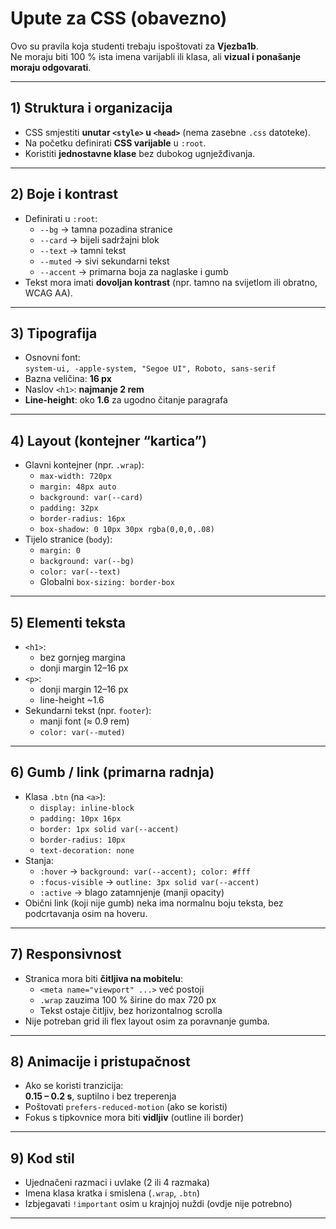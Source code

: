 # Upute za CSS (obavezno)

Ovo su pravila koja studenti trebaju ispoštovati za **Vjezba1b**.  
Ne moraju biti 100 % ista imena varijabli ili klasa, ali **vizual i ponašanje moraju odgovarati**.

---

## 1) Struktura i organizacija

- CSS smjestiti **unutar `<style>` u `<head>`** (nema zasebne `.css` datoteke).
- Na početku definirati **CSS varijable** u `:root`.
- Koristiti **jednostavne klase** bez dubokog ugnježđivanja.

---

## 2) Boje i kontrast

- Definirati u `:root`:
  - `--bg` → tamna pozadina stranice  
  - `--card` → bijeli sadržajni blok  
  - `--text` → tamni tekst  
  - `--muted` → sivi sekundarni tekst  
  - `--accent` → primarna boja za naglaske i gumb  
- Tekst mora imati **dovoljan kontrast** (npr. tamno na svijetlom ili obratno, WCAG AA).

---

## 3) Tipografija

- Osnovni font:  
  `system-ui, -apple-system, "Segoe UI", Roboto, sans-serif`
- Bazna veličina: **16 px**  
- Naslov `<h1>`: **najmanje 2 rem**  
- **Line-height**: oko **1.6** za ugodno čitanje paragrafa

---

## 4) Layout (kontejner “kartica”)

- Glavni kontejner (npr. `.wrap`):
  - `max-width: 720px`
  - `margin: 48px auto`
  - `background: var(--card)`
  - `padding: 32px`
  - `border-radius: 16px`
  - `box-shadow: 0 10px 30px rgba(0,0,0,.08)`
- Tijelo stranice (`body`):
  - `margin: 0`
  - `background: var(--bg)`
  - `color: var(--text)`
  - Globalni `box-sizing: border-box`

---

## 5) Elementi teksta

- `<h1>`:
  - bez gornjeg margina
  - donji margin 12–16 px  
- `<p>`:
  - donji margin 12–16 px
  - line-height ~1.6  
- Sekundarni tekst (npr. `footer`):
  - manji font (≈ 0.9 rem)
  - `color: var(--muted)`

---

## 6) Gumb / link (primarna radnja)

- Klasa `.btn` (na `<a>`):
  - `display: inline-block`
  - `padding: 10px 16px`
  - `border: 1px solid var(--accent)`
  - `border-radius: 10px`
  - `text-decoration: none`
- Stanja:
  - `:hover` → `background: var(--accent); color: #fff`
  - `:focus-visible` → `outline: 3px solid var(--accent)`
  - `:active` → blago zatamnjenje (manji opacity)
- Obični link (koji nije gumb) neka ima normalnu boju teksta, bez podcrtavanja osim na hoveru.

---

## 7) Responsivnost

- Stranica mora biti **čitljiva na mobitelu**:
  - `<meta name="viewport" ...>` već postoji
  - `.wrap` zauzima 100 % širine do max 720 px
  - Tekst ostaje čitljiv, bez horizontalnog scrolla  
- Nije potreban grid ili flex layout osim za poravnanje gumba.

---

## 8) Animacije i pristupačnost

- Ako se koristi tranzicija:  
  **0.15 – 0.2 s**, suptilno i bez treperenja  
- Poštovati `prefers-reduced-motion` (ako se koristi)  
- Fokus s tipkovnice mora biti **vidljiv** (outline ili border)

---

## 9) Kod stil

- Ujednačeni razmaci i uvlake (2 ili 4 razmaka)
- Imena klasa kratka i smislenа (`.wrap`, `.btn`)
- Izbjegavati `!important` osim u krajnjoj nuždi (ovdje nije potrebno)

---

